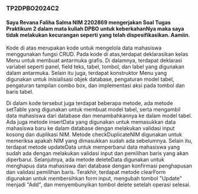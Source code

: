 ### TP2DPBO2024C2
#### Saya Revana Faliha Salma NIM 2202869 mengerjakan Soal Tugas Praktikum 2 dalam mata kuliah DPBO untuk keberkahanNya maka saya tidak melakukan kecurangan seperti yang telah dispesifikasikan. Aamiin.

Kode di atas merupakan kode untuk mengelola data mahasiswa menggunakan fungsi CRUD. Pada kode di atas,terdapat deklarasikan kelas Menu untuk membuat antarmuka grafis. Di dalamnya, terdapat deklarasi variabel seperti panel, field teks, tabel, tombol, dan label yang digunakan dalam antarmuka. Selain itu juga, terdapat konstruktor Menu yang digunakan untuk inisialisasi objek database, pengaturan model tabel, pengaturan tampilan combo box, dan implementasi aksi pada tombol dan baris tabel.

Di dalam kode tersebut juga terdapat beberapa metode, ada metode setTable yang digunakan untuk membuat model tabel, serta mengambil data mahasiswa dari database dan menambahkannya ke dalam model tabel. Ada juga metode insertData yang digunakan untuk memasukkan data mahasiswa baru ke dalam database dengan melakukan validasi input kosong dan duplikasi NIM. Metode checkDuplicateNIM digunakan untuk memeriksa apakah NIM yang dimasukkan sudah ada sebelumnya. Selain itu, terdapat metode updateData untuk memperbarui data mahasiswa yang sudah ada dengan melakukan validasi input dan pemilihan baris yang akan diperbarui. Selanjutnya, ada metode deleteData digunakan untuk menghapus data mahasiswa dari database dengan konfirmasi penghapusan dan validasi pemilihan baris. Terakhir, terdapat metode clearForm digunakan untuk membersihkan form input, mengubah tombol "Update" menjadi "Add", dan menyembunyikan tombol delete setelah operasi selesai.

